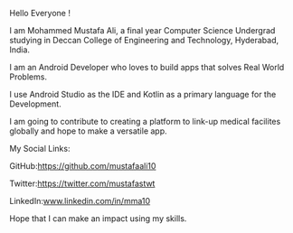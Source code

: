 Hello Everyone ! 

I am Mohammed Mustafa Ali, a final year Computer Science Undergrad studying in Deccan College of Engineering and Technology, Hyderabad, India. 

I am an Android Developer who loves to build apps that solves Real World Problems.

I use Android Studio as the IDE and Kotlin as a primary language for the Development.

I am going to contribute to creating a platform to link-up medical facilites globally and hope to make a versatile app.


My Social Links:

GitHub:https://github.com/mustafaali10

Twitter:https://twitter.com/mustafastwt

LinkedIn:www.linkedin.com/in/mma10

Hope that I can make an impact using my skills.
